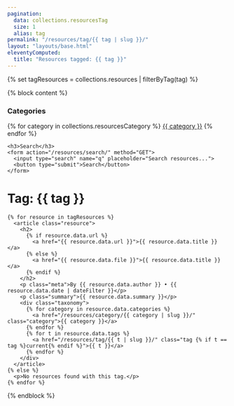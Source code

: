 ```yaml
---
pagination:
  data: collections.resourcesTag
  size: 1
  alias: tag
permalink: "/resources/tag/{{ tag | slug }}/"
layout: "layouts/base.html"
eleventyComputed:
  title: "Resources tagged: {{ tag }}"
---
```


{% set tagResources = collections.resources | filterByTag(tag) %}

{% block content %}
<div class="resources-layout">
  <aside class="sidebar">
    <h3>Categories</h3>
    <nav>
      {% for category in collections.resourcesCategory %}
        <a href="/resources/category/{{ category | slug }}/">{{ category }}</a>
      {% endfor %}
    </nav>

    <h3>Search</h3>
    <form action="/resources/search/" method="GET">
      <input type="search" name="q" placeholder="Search resources...">
      <button type="submit">Search</button>
    </form>
  </aside>

  <main class="resources-list">
    <h1>Tag: {{ tag }}</h1>

    {% for resource in tagResources %}
      <article class="resource">
        <h2>
          {% if resource.data.url %}
            <a href="{{ resource.data.url }}">{{ resource.data.title }}</a>
          {% else %}
            <a href="{{ resource.data.file }}">{{ resource.data.title }}</a>
          {% endif %}
        </h2>
        <p class="meta">By {{ resource.data.author }} • {{ resource.data.date | dateFilter }}</p>
        <p class="summary">{{ resource.data.summary }}</p>
        <div class="taxonomy">
          {% for category in resource.data.categories %}
            <a href="/resources/category/{{ category | slug }}/" class="category">{{ category }}</a>
          {% endfor %}
          {% for t in resource.data.tags %}
            <a href="/resources/tag/{{ t | slug }}/" class="tag {% if t == tag %}current{% endif %}">{{ t }}</a>
          {% endfor %}
        </div>
      </article>
    {% else %}
      <p>No resources found with this tag.</p>
    {% endfor %}
  </main>
</div>
{% endblock %}